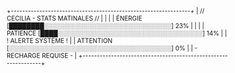 +---------------------------------------------------------------+
|               // CECILIA - STATS MATINALES //                 |
|                                                               |
|   ÉNERGIE    [████████░░░░░░░░░░░░░░░░░░░░░░░░░░░░░]  23%     |
|                                                               |
|   PATIENCE   [████░░░░░░░░░░░░░░░░░░░░░░░░░░░░░░░░░]  14%     |
|                                   ! ALERTE SYSTÈME !          |
|   ATTENTION  [░░░░░░░░░░░░░░░░░░░░░░░░░░░░░░░░░░░░░]  0%      |
|                                   - RECHARGE REQUISE -        |
+---------------------------------------------------------------+